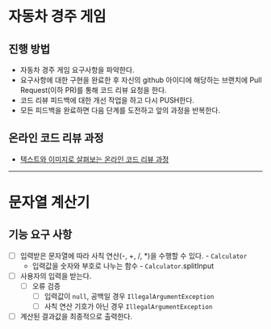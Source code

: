 # 자동차 경주 게임
## 진행 방법
* 자동차 경주 게임 요구사항을 파악한다.
* 요구사항에 대한 구현을 완료한 후 자신의 github 아이디에 해당하는 브랜치에 Pull Request(이하 PR)를 통해 코드 리뷰 요청을 한다.
* 코드 리뷰 피드백에 대한 개선 작업을 하고 다시 PUSH한다.
* 모든 피드백을 완료하면 다음 단계를 도전하고 앞의 과정을 반복한다.

## 온라인 코드 리뷰 과정
* [텍스트와 이미지로 살펴보는 온라인 코드 리뷰 과정](https://github.com/next-step/nextstep-docs/tree/master/codereview)

---

# 문자열 계산기
## 기능 요구 사항
- [ ] 입력받은 문자열에 따라 사칙 연산(-, +, /, *)을 수행할 수 있다. - `Calculator`
  - 입력값을 숫자와 부호로 나누는 함수 - `Calculator`.splitInput
- [ ] 사용자의 입력을 받는다.
  - [ ] 오류 검증
    - [ ] 입력값이 `null`, 공백일 경우 `IllegalArgumentException`
    - [ ] 사칙 연산 기호가 아닌 경우 `IllegalArgumentException`
- [ ] 계산된 결과값을 최종적으로 출력한다.